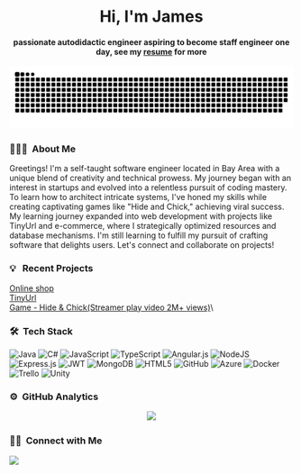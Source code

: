<div align="center">
<h1 align="center">Hi, I'm James</h1>
<h4 align="center">passionate autodidactic engineer aspiring to become staff engineer one day,
see my <a href="https://github.com/1999AZZAR/1999AZZAR/blob/main/assets/doc/azzar_resume.pdf" target="_blank">resume</a> for more</h4>
</div>

<div align="center">
  <img  src="https://github.com/jisung-choi/jisung-choi/blob/main/snake.svg"
       alt="snake" /></a>
</div>

### 👨🏻‍💻 &nbsp;About Me
Greetings! I'm a self-taught software engineer located in Bay Area with a unique blend of creativity and technical prowess. My journey began with an interest in startups and evolved into a relentless pursuit of coding mastery. To learn how to architect intricate systems, I've honed my skills while creating captivating games like "Hide and Chick," achieving viral success. My learning journey expanded into web development with projects like TinyUrl and e-commerce, where I strategically optimized resources and database mechanisms. I'm still learning to fulfill my pursuit of crafting software that delights users. Let's connect and collaborate on projects!

### 💡 &nbsp; Recent Projects
[Online shop](https://github.com/jisung-choi/eshop)\
[TinyUrl](https://github.com/jisung-choi/short)\
[Game - Hide & Chick(Streamer play video 2M+ views)](https://www.youtube.com/watch?v=TEMhTHV3pUg&t=89)\

### 🛠 &nbsp;Tech Stack
![Java](https://img.shields.io/badge/java-%23ED8B00.svg?style=for-the-badge&logo=openjdk&logoColor=white)
![C#](https://img.shields.io/badge/c%23-%23239120.svg?style=for-the-badge&logo=c-sharp&logoColor=white)
![JavaScript](https://img.shields.io/badge/javascript-%23323330.svg?style=for-the-badge&logo=javascript&logoColor=%23F7DF1E)
![TypeScript](https://img.shields.io/badge/typescript-%23007ACC.svg?style=for-the-badge&logo=typescript&logoColor=white)
![Angular.js](https://img.shields.io/badge/angular.js-%23E23237.svg?style=for-the-badge&logo=angularjs&logoColor=white)
![NodeJS](https://img.shields.io/badge/node.js-6DA55F?style=for-the-badge&logo=node.js&logoColor=white)
![Express.js](https://img.shields.io/badge/express.js-%23404d59.svg?style=for-the-badge&logo=express&logoColor=%2361DAFB)
![JWT](https://img.shields.io/badge/JWT-black?style=for-the-badge&logo=JSON%20web%20tokens)
![MongoDB](https://img.shields.io/badge/MongoDB-%234ea94b.svg?style=for-the-badge&logo=mongodb&logoColor=white)
![HTML5](https://img.shields.io/badge/html5-%23E34F26.svg?style=for-the-badge&logo=html5&logoColor=white)
![GitHub](https://img.shields.io/badge/github-%23121011.svg?style=for-the-badge&logo=github&logoColor=white)
![Azure](https://img.shields.io/badge/azure-%230072C6.svg?style=for-the-badge&logo=microsoftazure&logoColor=white)
![Docker](https://img.shields.io/badge/docker-%230db7ed.svg?style=for-the-badge&logo=docker&logoColor=white)
![Trello](https://img.shields.io/badge/Trello-%23026AA7.svg?style=for-the-badge&logo=Trello&logoColor=white)
![Unity](https://img.shields.io/badge/unity-%23000000.svg?style=for-the-badge&logo=unity&logoColor=white)

### ⚙️ &nbsp;GitHub Analytics

<p align="center">
<a href="https://github.com/jisung-choi">
  <img height="180em" src="https://github-readme-stats-eight-theta.vercel.app/api/top-langs/?username=jisung-choi&layout=compact&langs_count=8&theme=algolia"/>
</a>
</p>

### 🤝🏻 &nbsp;Connect with Me
<a href="https://www.linkedin.com/in/jijameschoi/"><img src="https://img.shields.io/badge/linkedin-%230077B5.svg?style=for-the-badge&logo=linkedin&logoColor=white"/></a>

